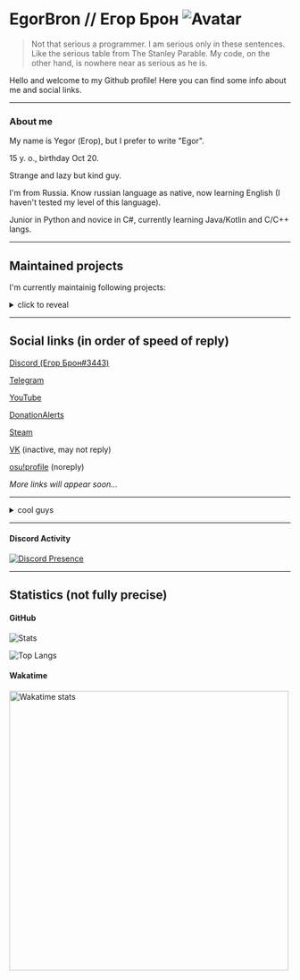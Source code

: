 # EgorBron // Егор Брон ![Avatar](https://avatars.githubusercontent.com/u/71507444?s=64) 
> Not that serious a programmer. I am serious only in these sentences. Like the serious table from The Stanley Parable. My code, on the other hand, is nowhere near as serious as he is.

Hello and welcome to my Github profile! Here you can find some info about me and social links. 
<hr>

### About me
My name is Yegor (Егор), but I prefer to write "Egor".

15 y. o., birthday Oct 20.

Strange and lazy but kind guy. 

I'm from Russia. Know russian language as native, now learning English (I haven't tested my level of this language)<!--, want to learn Interslavic and Japanese-->.

Junior in Python and novice in C#, currently learning Java/Kotlin and C/C++ langs. 
<hr>

## Maintained projects
I'm currently maintainig following projects:
<details><summary>click to reveal</summary>
  
* 🥫 [DESrv (private, but will open soon)](https://github.com/Blusutils/DESrv) - Dedicated Extendable Server
  
* 💧 Niquid (private) - yet another logic game
  
* 📦 [AutoJacksParty (private)](https://github.com/EgorBron/JacksPartyV2) - Automated YouTube livestream for Jackbox Party Packs
  
* 📩 [dumpall](https://github.com/EgorBron/dumpall) - Discord group dumper
  
* 📹 [captuREEE (private)](https://github.com/Blusutils/captuREEE) - mocap?
  
* ⚙ [Blusutils Python library](https://github.com/Blusutils/blusutilspy) - library with random functionality

* 🔌 [SocketSaber](https://github.com/EgorBron/SocketSaber) - mod and library that allows you to open localhost TCP socket with lots of your current BS activity

* 🌐 [SimpleTranslate (private, but will open soon)](https://github.com/Blusutils/SimpleTranslate) - simple web CAT tool and translations hosting

* 😺 [anekos](https://github.com/EgorBron/anekos) - simple and shitty async Nekos.life API interactor 

* 📝 [Art Prompt Challenge](https://github.com/Blusutils/ArtPromptChallenge) - artwork theme prompt generator for "creating whatever you want (if you want too much)".
* 🕰 [Pre-revolutionary Russian (not on GitHub)](https://translations.telegram.org/prerevolutionaryrussianfun/) - translation to pre-revolutionary Russian for Telegram.
</details>
<hr>

## Social links (in order of speed of reply)
[Discord (Егор Брон#3443)](https://discord.com/users/555638466365489172)

[Telegram](https://t.me/egorbronn)

[YouTube](https://www.youtube.com/channel/UCWd7FjRN4EM6D7tiJUv6lWg) 

[DonationAlerts](https://www.donationalerts.com/c/egorbron) 

[Steam](https://steamcommunity.com/id/EgorBronn/)

[VK](https://vk.com/egorbronn) (inactive, may not reply) 

[osu!profile](https://osu.ppy.sh/users/15136301) (noreply)

*More links will appear soon...*
<hr>

<details><summary>cool guys</summary>

[@SashaKilin](https://github.com/SashaKilin)

[@NeverMindDev](https://github.com/NeverMindDev) 
</details>
<hr>

#### Discord Activity

[![Discord Presence](https://lanyard.cnrad.dev/api/555638466365489172?idleMessage=Doing%20nothing)](https://discord.com/users/555638466365489172)
<hr>

## Statistics (not fully precise)
#### GitHub
![Stats](https://github-readme-stats.vercel.app/api?username=EgorBron&show_icons=true&theme=tokyonight&bg_color=50,2813fb,6052ff&title_color=ebebeb&text_color=cbcbcb)

![Top Langs](https://github-readme-stats.vercel.app/api/top-langs/?username=EgorBron&layout=compact&theme=codeSTACKr)
#### Wakatime

<img
  src="https://wakatime.com/share/@0d335b7c-5fc4-4716-9e58-4e0d11be214d/6a92ff98-cedd-43d0-a2d5-6f09fc76eaec.svg"
  alt="Wakatime stats"
  width=500
/>
